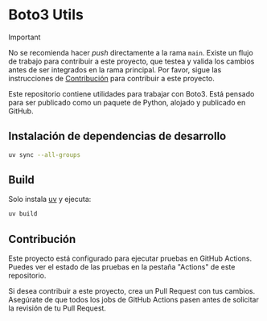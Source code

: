 # Boto3 Utils

> [!IMPORTANT]  
> No se recomienda hacer _push_ directamente a la rama `main`. Existe un flujo de trabajo para contribuir a este proyecto, que testea y valida los cambios antes de ser integrados en la rama principal. Por favor, sigue las instrucciones de [Contribución](#contribución) para contribuir a este proyecto.

Este repositorio contiene utilidades para trabajar con Boto3. Está pensado para ser publicado como un paquete de Python, alojado y publicado en GitHub.

## Instalación de dependencias de desarrollo

```bash
uv sync --all-groups
```

## Build

Solo instala [uv](https://astral.sh/uv) y ejecuta:

```bash
uv build
```

## Contribución

Este proyecto está configurado para ejecutar pruebas en GitHub Actions. Puedes ver el estado de las pruebas en la pestaña "Actions" de este repositorio.

Si desea contribuir a este proyecto, crea un Pull Request con tus cambios. Asegúrate de que todos los jobs de GitHub Actions pasen antes de solicitar la revisión de tu Pull Request.

